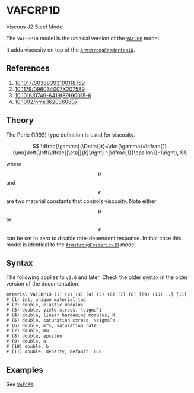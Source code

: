 # VAFCRP1D

Viscous J2 Steel Model

The `VAFCRP1D` model is the uniaxial version of the [`VAFCRP`](../../Material3D/vonMises/VAFCRP.md) model.

It adds viscosity on top of the [`ArmstrongFrederick1D`](ArmstrongFrederick1D.md).

## References

1. [10.1017/S0368393100118759](https://doi.org/10.1017/S0368393100118759)
2. [10.1179/096034007X207589](https://doi.org/10.1179/096034007X207589)
3. [10.1016/0749-6419(89)90015-6](https://doi.org/10.1016/0749-6419(89)90015-6)
4. [10.1002/nme.1620360807](https://doi.org/10.1002/nme.1620360807)

## Theory

The Peric (1993) type definition is used for viscosity.

$$
\dfrac{\gamma}{\Delta{}t}=\dot{\gamma}=\dfrac{1}{\mu}\left(\left(\dfrac{|\eta|}{k}\right)
^{\dfrac{1}{\epsilon}}-1\right),
$$

where $$\mu$$ and $$\epsilon$$ are two material constants that controls viscosity.
Note either $$\mu$$ or $$\epsilon$$ can be set to zero to disable rate-dependent response.
In that case this model is identical to the [`ArmstrongFrederick1D`](ArmstrongFrederick1D.md) model.

## Syntax

The following applies to `v3.6` and later.
Check the older syntax in the older version of the documentation.

```
material VAFCRP1D (1) (2) (3) (4) (5) (6) (7) (8) [(9) (10)...] [11]
# (1) int, unique material tag
# (2) double, elastic modulus
# (3) double, yield stress, \sigma^i
# (4) double, linear hardening modulus, K
# (5) double, saturation stress, \sigma^s
# (6) double, m^s, saturation rate
# (7) double, mu
# (8) double, epsilon
# (9) double, a
# (10) double, b
# [11] double, density, default: 0.0
```

## Examples

See [`VAFCRP`](../../Material3D/vonMises/VAFCRP.md).

